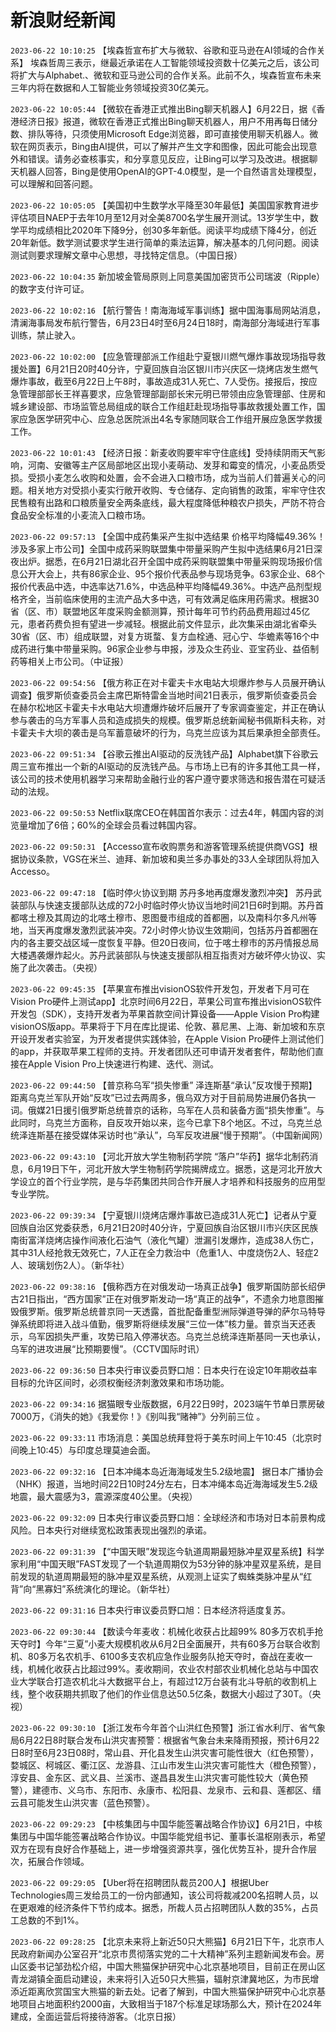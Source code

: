 # 新浪财经新闻
`2023-06-22 10:10:25` 【埃森哲宣布扩大与微软、谷歌和亚马逊在AI领域的合作关系】 埃森哲周三表示，继最近承诺在人工智能领域投资数十亿美元之后，该公司将扩大与Alphabet.、微软和亚马逊公司的合作关系。此前不久，埃森哲宣布未来三年内将在数据和人工智能业务领域投资30亿美元。

`2023-06-22 10:05:44` 【微软在香港正式推出Bing聊天机器人】6月22日，据《香港经济日报》报道，微软在香港正式推出Bing聊天机器人，用户不用再每日储分数、排队等待，只须使用Microsoft Edge浏览器，即可直接使用聊天机器人。微软在网页表示，Bing由AI提供，可以了解并产生文字和图像，因此可能会出现意外和错误。请务必查核事实，和分享意见反应，让Bing可以学习及改进。根据聊天机器人回答，Bing是使用OpenAI的GPT-4.0模型，是一个自然语言处理模型，可以理解和回答问题。

`2023-06-22 10:05:05` 【美国初中生数学水平降至30年最低】美国国家教育进步评估项目NAEP于去年10月至12月对全美8700名学生展开测试。13岁学生中，数学平均成绩相比2020年下降9分，创30多年新低。阅读平均成绩下降4分，创近20年新低。数学测试要求学生进行简单的乘法运算，解决基本的几何问题。阅读测试则要求理解文章中心思想，寻找特定信息。（中国日报）

`2023-06-22 10:04:35` 新加坡金管局原则上同意美国加密货币公司瑞波（Ripple）的数字支付许可证。

`2023-06-22 10:02:16` 【航行警告！南海海域军事训练】据中国海事局网站消息，清澜海事局发布航行警告，6月23日4时至6月24日18时，南海部分海域进行军事训练，禁止驶入。

`2023-06-22 10:02:00` 【应急管理部派工作组赴宁夏银川燃气爆炸事故现场指导救援处置】6月21日20时40分许，宁夏回族自治区银川市兴庆区一烧烤店发生燃气爆炸事故，截至6月22日上午8时，事故造成31人死亡、7人受伤。接报后，按应急管理部部长王祥喜要求，应急管理部副部长宋元明已带领由应急管理部、住房和城乡建设部、市场监管总局组成的联合工作组赶赴现场指导事故救援处置工作，国家应急医学研究中心、应急总医院派出4名专家随同联合工作组开展应急医学救援工作。

`2023-06-22 10:01:43` 【经济日报：新麦收购要牢牢守住底线】受持续阴雨天气影响，河南、安徽等主产区局部地区出现小麦萌动、发芽和霉变的情况，小麦品质受损。受损小麦怎么收购和处置，会不会进入口粮市场，成为当前人们普遍关心的问题。相关地方对受损小麦实行敞开收购、专仓储存、定向销售的政策，牢牢守住农民售粮有出路和口粮质量安全两条底线，最大程度降低种粮农户损失，严防不符合食品安全标准的小麦流入口粮市场。

`2023-06-22 09:57:13` 【全国中成药集采产生拟中选结果 价格平均降幅49.36%！涉及多家上市公司】全国中成药采购联盟集中带量采购产生拟中选结果6月21日深夜出炉。据悉，在6月21日湖北召开全国中成药采购联盟集中带量采购现场报价信息公开大会上，共有86家企业、95个报价代表品参与现场竞争。63家企业、68个报价代表品中选，中选率达71.6%，中选品种平均降幅49.36%。中选产品剂型规格齐全，当前临床使用的主流产品大多中选，可有效满足临床用药需求。根据30省（区、市）联盟地区年度采购金额测算，预计每年可节约药品费用超过45亿元，患者药费负担有望进一步减轻。根据此前文件显示，此次集采由湖北省牵头30省（区、市）组成联盟，对复方斑蝥、复方血栓通、冠心宁、华蟾素等16个中成药进行集中带量采购。96家企业参与申报，涉及众生药业、亚宝药业、益佰制药等相关上市公司。（中证报）

`2023-06-22 09:54:56` 【俄方称正在对卡霍夫卡水电站大坝爆炸参与人员展开确认调查】俄罗斯侦查委员会主席巴斯特雷金当地时间21日表示，俄罗斯侦查委员会在赫尔松地区卡霍夫卡水电站大坝遭爆炸破坏后展开了专家调查鉴定，并正在确认参与袭击的乌方军事人员和造成损失的规模。俄罗斯总统新闻秘书佩斯科夫称，对卡霍夫卡大坝的袭击是乌军蓄意破坏的行为，乌克兰应该为其后果承担全部责任。

`2023-06-22 09:51:34` 【谷歌云推出AI驱动的反洗钱产品】Alphabet旗下谷歌云周三宣布推出一个新的AI驱动的反洗钱产品。与市场上已有的许多其他工具一样，该公司的技术使用机器学习来帮助金融行业的客户遵守要求筛选和报告潜在可疑活动的法规。

`2023-06-22 09:50:53` Netflix联席CEO在韩国首尔表示：过去4年，韩国内容的浏览量增加了6倍；60%的全球会员看过韩国内容。

`2023-06-22 09:50:31` 【Accesso宣布收购票务和游客管理系统提供商VGS】根据协议条款，VGS在米兰、迪拜、新加坡和奥兰多办事处的33人全球团队将加入Accesso。

`2023-06-22 09:47:18` 【临时停火协议到期 苏丹多地再度爆发激烈冲突】 苏丹武装部队与快速支援部队达成的72小时临时停火协议当地时间21日6时到期。苏丹首都喀土穆及其周边的北喀土穆市、恩图曼市组成的首都圈，以及南科尔多凡州等地，当天再度爆发激烈武装冲突。72小时停火协议生效期间，包括苏丹首都圈在内的各主要交战区域一度恢复平静。但20日夜间，位于喀土穆市的苏丹情报总局大楼遇袭爆炸起火。苏丹武装部队与快速支援部队相互指责对方破坏停火协议、实施了此次袭击。（央视）

`2023-06-22 09:45:35` 【苹果宣布推出visionOS软件开发包，开发者下月可在Vision Pro硬件上测试app】北京时间6月22日，苹果公司宣布推出visionOS软件开发包（SDK），支持开发者为苹果首款空间计算设备——Apple Vision Pro构建visionOS版app。苹果将于下月在库比提诺、伦敦、慕尼黑、上海、新加坡和东京开设开发者实验室，为开发者提供实践体验，在Apple Vision Pro硬件上测试他们的app，并获取苹果工程师的支持。开发者团队还可申请开发者套件，帮助他们直接在Apple Vision Pro上快速进行构建、迭代、测试。

`2023-06-22 09:44:50` 【普京称乌军“损失惨重” 泽连斯基“承认”反攻慢于预期】距离乌克兰军队开始“反攻”已过去两周多，俄乌双方对于目前局势进展仍各执一词。俄媒21日援引俄罗斯总统普京的话称，乌军在人员和装备方面“损失惨重”。与此同时，乌克兰方面称，自反攻开始以来，迄今已拿下8个地区。不过，乌克兰总统泽连斯基在接受媒体采访时也“承认”，乌军反攻进展“慢于预期”。（中国新闻网）

`2023-06-22 09:43:10` 【河北开放大学生物制药学院 “落户”华药】据华北制药消息，6月19日下午，河北开放大学生物制药学院揭牌成立。据悉，这是河北开放大学设立的首个行业学院，是与华药集团共同合作开展人才培养和科技服务的应用型专业学院。

`2023-06-22 09:39:34` 【宁夏银川烧烤店爆炸事故已造成31人死亡】记者从宁夏回族自治区党委获悉，6月21日20时40分许，宁夏回族自治区银川市兴庆区民族南街富洋烧烤店操作间液化石油气（液化气罐）泄漏引发爆炸，造成38人伤亡，其中31人经抢救无效死亡，7人正在全力救治中（危重1人、中度烧伤2人、轻症2人、玻璃划伤2人）。（新华社）

`2023-06-22 09:38:16` 【俄称西方在对俄发动一场真正战争】俄罗斯国防部长绍伊古21日指出，“西方国家”正在对俄罗斯发动一场“真正的战争”，不遗余力地意图摧毁俄罗斯。俄罗斯总统普京同一天透露，首批配备重型洲际弹道导弹的萨尔马特导弹系统即将进入战斗值勤，俄罗斯将继续发展“三位一体”核力量。普京当天还表示，乌军因损失严重，攻势已陷入停滞状态。乌克兰总统泽连斯基同一天也承认，乌军的进攻进展“比预期要慢”。（CCTV国际时讯）

`2023-06-22 09:36:50` 日本央行审议委员野口旭：日本央行在设定10年期收益率目标的允许区间时，必须权衡经济刺激效果和市场功能。

`2023-06-22 09:34:16` 据猫眼专业版数据，6月22日9时，2023端午节单日票房破7000万，《消失的她》《我爱你！》《别叫我“赌神”》分列前三位 。

`2023-06-22 09:33:11` 市场消息：美国总统拜登将于美东时间上午10:45（北京时间晚上10:45）与印度总理莫迪会面。

`2023-06-22 09:32:16` 【日本冲绳本岛近海海域发生5.2级地震】 据日本广播协会（NHK）报道，当地时间22日10时24分左右，日本冲绳本岛近海海域发生5.2级地震，最大震感为3，震源深度40公里。（央视）

`2023-06-22 09:32:09` 日本央行审议委员野口旭：全球经济和市场对日本前景构成风险。日本央行对继续宽松政策表现出强烈的承诺。

`2023-06-22 09:31:39` 【“中国天眼”发现迄今轨道周期最短脉冲星双星系统】科学家利用“中国天眼”FAST发现了一个轨道周期仅为53分钟的脉冲星双星系统，是目前发现的轨道周期最短的脉冲星双星系统，从观测上证实了蜘蛛类脉冲星从“红背”向“黑寡妇”系统演化的理论。（新华社）

`2023-06-22 09:31:16` 日本央行审议委员野口旭：日本经济将适度复苏。

`2023-06-22 09:30:44` 【数读今年麦收：机械化收获占比超99% 80多万农机手抢天夺时】今年“三夏”小麦大规模机收从6月2日全面展开，共有60多万台联合收割机、80多万名农机手、6100多支农机应急作业服务队抢天夺时，奋战在麦收一线，机械化收获占比超过99%。麦收期间，农业农村部农业机械化总站与中国农业大学联合打造农机北斗大数据平台上，有超过12万台装有北斗导航的收割机上线，整个收获期共抓取了他们的作业信息达50.5亿条，数据大小超过了30T。（央视）

`2023-06-22 09:30:10` 【浙江发布今年首个山洪红色预警】浙江省水利厅、省气象局6月22日8时联合发布山洪灾害预警：根据省气象台未来降雨预报，预计6月22日8时至6月23日08时，常山县、开化县发生山洪灾害可能性很大（红色预警），婺城区、柯城区、衢江区、龙游县、江山市发生山洪灾害可能性大（橙色预警），淳安县、金东区、武义县、兰溪市、遂昌县发生山洪灾害可能性较大（黄色预警），建德市、义乌市、东阳市、永康市、松阳县、龙泉市、云和县、莲都区、缙云县可能发生山洪灾害（蓝色预警）。

`2023-06-22 09:29:23` 【中核集团与中国华能签署战略合作协议】6月21日，中核集团与中国华能签署战略合作协议。中国华能党组书记、董事长温枢刚表示，希望双方在现有良好合作基础上，进一步增强资源共享，强化优势互补，提升合作层次，拓展合作领域。

`2023-06-22 09:29:05` 【Uber将在招聘团队裁员200人】根据Uber Technologies周三发给员工的一份内部通知，该公司将裁减200名招聘人员，以在更艰难的经济条件下节约成本。据悉，所裁人员占招聘团队人数的35%，占员工总数的不到1%。

`2023-06-22 09:28:25` 【北京未来将上新近50只大熊猫】6月21日下午，北京市人民政府新闻办公室召开“北京市贯彻落实党的二十大精神”系列主题新闻发布会。房山区委书记邹劲松介绍，中国大熊猫保护研究中心北京基地项目，目前正在房山区青龙湖镇全面启动建设，未来将引入近50只大熊猫，辐射京津冀地区，为市民增添近距离欣赏国宝大熊猫的新去处。记者了解到，中国大熊猫保护研究中心北京基地项目占地面积约2000亩，大致相当于187个标准足球场那么大，预计在2024年建成，全面运营后将接待游客。（北京日报）

